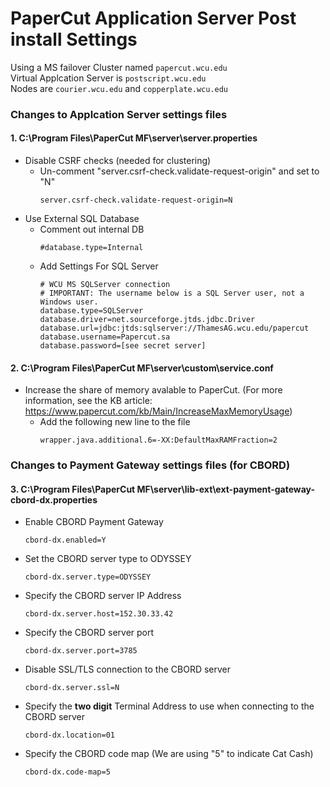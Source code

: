 # PaperCut Application Server Post install Settings
Using a MS failover Cluster named `papercut.wcu.edu`  
Virtual Applcation Server is `postscript.wcu.edu`  
Nodes are `courier.wcu.edu` and `copperplate.wcu.edu`  

### Changes to Applcation Server settings files

#### 1. C:\Program Files\PaperCut MF\server\server.properties

* Disable CSRF checks (needed for clustering)
  * Un-comment "server.csrf-check.validate-request-origin" and set to "N"
    ```
    server.csrf-check.validate-request-origin=N
    ```
* Use External SQL Database
  * Comment out internal DB
    ```
    #database.type=Internal
    ``` 
  * Add Settings For SQL Server
    ```
    # WCU MS SQLServer connection
    # IMPORTANT: The username below is a SQL Server user, not a Windows user.
    database.type=SQLServer
    database.driver=net.sourceforge.jtds.jdbc.Driver
    database.url=jdbc:jtds:sqlserver://ThamesAG.wcu.edu/papercut
    database.username=Papercut.sa
    database.password=[see secret server]
    ```
#### 2. C:\Program Files\PaperCut MF\server\custom\service.conf

* Increase the share of memory avalable to PaperCut. (For more information, see the KB article: https://www.papercut.com/kb/Main/IncreaseMaxMemoryUsage)  
  * Add the following new line to the file
    ```
    wrapper.java.additional.6=-XX:DefaultMaxRAMFraction=2
    ```
### Changes to Payment Gateway settings files (for CBORD)

#### 3. C:\Program Files\PaperCut MF\server\lib-ext\ext-payment-gateway-cbord-dx.properties

* Enable CBORD Payment Gateway
    ```
    cbord-dx.enabled=Y
    ```
* Set the CBORD server type to ODYSSEY
    ```
    cbord-dx.server.type=ODYSSEY
    ```
 * Specify the CBORD server IP Address
    ```
    cbord-dx.server.host=152.30.33.42
    ```
 * Specify the CBORD server port
    ```
    cbord-dx.server.port=3785
    ``` 
 * Disable SSL/TLS connection to the CBORD server
    ```
    cbord-dx.server.ssl=N
    ```
 * Specify the **two digit** Terminal Address to use when connecting to the CBORD server
    ```
    cbord-dx.location=01
    ```
  * Specify the CBORD code map (We are using "5" to indicate Cat Cash)
    ```
    cbord-dx.code-map=5
    ```    
